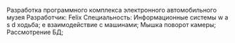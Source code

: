 Разработка программного комплекса электронного автомобильного музея
Разработчик: Felix
Специальность: Информационные системы 
w a s d ходьба; e взаимодействие с машинами; Мышка поворот камеры; Рассмотрение БД;
